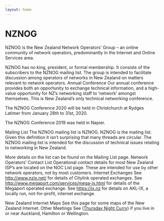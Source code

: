 ```yaml
---
layout: home
---
```


# NZNOG
NZNOG is the New Zealand Network Operators’ Group – an online community of network operators, predominantly in the Internet and Online Services area.

NZNOG has no king, president, or formal membership. It consists of the subscribers to the NZNOG mailing list. The group is intended to facilitate discussion among operators of networks in New Zealand on matters relevant to network operators.
Annual Conference
Our annual conference provides both an opportunity to exchange technical information, and a high-value opportunity for NZ’s networking staff to ‘network’ amongst themselves. This is New Zealand’s only technical networking conference.

The NZNOG Conference 2020 will be held in Christchurch at Rydges Latimer from January 28th to 31st, 2020.

The NZNOG Conference 2019 was held in Napier.

Mailing List
The NZNOG mailing list is NZNOG. NZNOG is the mailing list. Given this definition it isn’t surprising that many threads are circular. The NZNOG mailing list is intended for the discussion of technical issues relating to networking in New Zealand. 

More details on the list can be found on the Mailing List page.
Network Operators’ Contact List
Operational contact details for most New Zealand ISP’s are located on the NOC List page. These are intended for use by other network operators, not by most customers.
Internet Exchanges
See http://www.nzix.net/ for details of Citylink operated exchanges.
See http://www.megaport.com/services/mega-ix.html for details of the Megaport operated exchange.
See https://ix.nz for details on AKL-IX, a locally run, not-for-profit, internet exchange.

New Zealand Internet Maps
See this page for some maps of the New Zealand Internet.
Other Meetings
See ([Thursday Night Curry](http://thursdaynightcurry.com/)) if you live in or near Auckland, Hamilton or Wellington.




